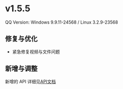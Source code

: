# v1.5.5

QQ Version: Windows 9.9.11-24568 / Linux 3.2.9-23568

## 修复与优化
* 紧急修复视频与文件问题

## 新增与调整


新增的 API 详细见[API文档](https://napneko.github.io/zh-CN/develop/extends_api)